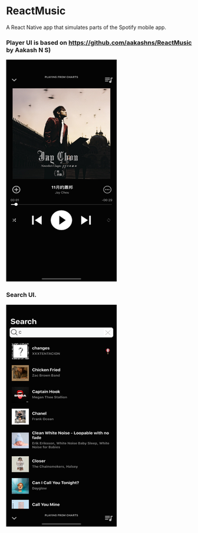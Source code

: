 # ReactMusic

A React Native app that simulates parts of the Spotify mobile app. 

### Player UI is based on https://github.com/aakashns/ReactMusic by Aakash N S)  
<img src="./img/player.png" width="300" height="600" />

### Search UI.
<img src="./img/search.png" width="300" height="600" />
